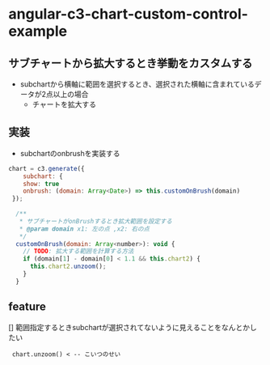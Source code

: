 # angular-c3-chart-custom-control-example

## サブチャートから拡大するとき挙動をカスタムする

- subchartから横軸に範囲を選択するとき、選択された横軸に含まれているデータが2点以上の場合
  - チャートを拡大する

## 実装

- subchartのonbrushを実装する

```javascript
chart = c3.generate({
    subchart: {
    show: true
    onbrush: (domain: Array<Date>) => this.customOnBrush(domain)
 });
 
  /**
   * サブチャートがonBrushするとき拡大範囲を設定する
   * @param domain x1: 左の点 ,x2: 右の点
   */
  customOnBrush(domain: Array<number>): void {
    // TODO: 拡大する範囲を計算する方法
    if (domain[1] - domain[0] < 1.1 && this.chart2) {
      this.chart2.unzoom();
    }
  }
```

## feature

[] 範囲指定するときsubchartが選択されてないように見えることをなんとかしたい
```
 chart.unzoom() < -- こいつのせい
 
```
